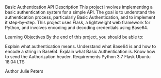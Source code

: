 Basic Authentication API
Description
This project involves implementing a basic authentication system for a simple API. The goal is to understand the authentication process, particularly Basic Authentication, and to implement it step-by-step. This project uses Flask, a lightweight web framework for Python, and involves encoding and decoding credentials using Base64.

Learning Objectives
By the end of this project, you should be able to:

Explain what authentication means.
Understand what Base64 is and how to encode a string in Base64.
Explain what Basic Authentication is.
Know how to send the Authorization header.
Requirements
Python 3.7
Flask
Ubuntu 18.04 LTS

Author
Julie Peters
